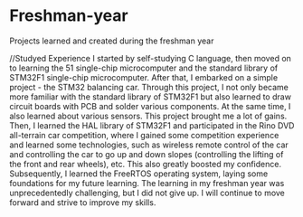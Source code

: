 # Freshman-year
Projects learned and created during the freshman year


//Studyed Experience
I started by self-studying C language, then moved on to learning the 51 single-chip microcomputer and the standard library of STM32F1 single-chip microcomputer. After that, I embarked on a simple project - the STM32 balancing car. Through this project, I not only became more familiar with the standard library of STM32F1 but also learned to draw circuit boards with PCB and solder various components. At the same time, I also learned about various sensors. This project brought me a lot of gains. Then, I learned the HAL library of STM32F1 and participated in the Rino DVD all-terrain car competition, where I gained some competition experience and learned some technologies, such as wireless remote control of the car and controlling the car to go up and down slopes (controlling the lifting of the front and rear wheels), etc. This also greatly boosted my confidence. Subsequently, I learned the FreeRTOS operating system, laying some foundations for my future learning. The learning in my freshman year was unprecedentedly challenging, but I did not give up. I will continue to move forward and strive to improve my skills.



